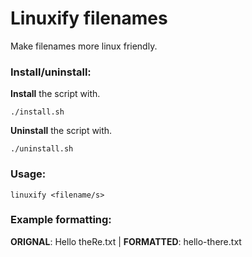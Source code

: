 # Linuxify filenames
Make filenames more linux friendly.

### Install/uninstall:
**Install** the script with.
```
./install.sh
```

**Uninstall** the script with.
```
./uninstall.sh
```

### Usage:
```
linuxify <filename/s>
```

### Example formatting:
**ORIGNAL**: Hello    theRe.txt | **FORMATTED**: hello-there.txt 

